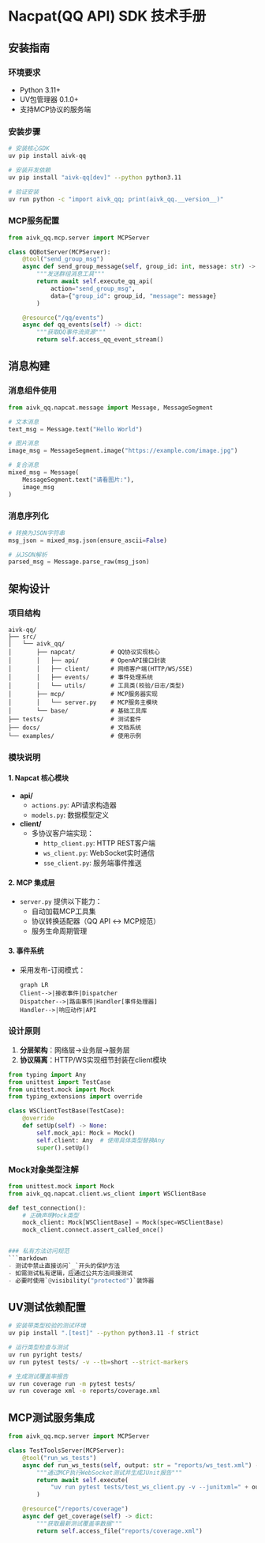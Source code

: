 # Nacpat(QQ API) SDK 技术手册

## 安装指南

### 环境要求
- Python 3.11+
- UV包管理器 0.1.0+
- 支持MCP协议的服务端

### 安装步骤
```bash
# 安装核心SDK
uv pip install aivk-qq

# 安装开发依赖
uv pip install "aivk-qq[dev]" --python python3.11

# 验证安装
uv run python -c "import aivk_qq; print(aivk_qq.__version__)"
```

### MCP服务配置
```python
from aivk_qq.mcp.server import MCPServer

class QQBotServer(MCPServer):
    @tool("send_group_msg")
    async def send_group_message(self, group_id: int, message: str) -> dict:
        """发送群组消息工具"""
        return await self.execute_qq_api(
            action="send_group_msg",
            data={"group_id": group_id, "message": message}
        )

    @resource("/qq/events")
    async def qq_events(self) -> dict:
        """获取QQ事件流资源"""
        return self.access_qq_event_stream()
```

## 消息构建

### 消息组件使用
```python
from aivk_qq.napcat.message import Message, MessageSegment

# 文本消息
text_msg = Message.text("Hello World")

# 图片消息
image_msg = MessageSegment.image("https://example.com/image.jpg")

# 复合消息
mixed_msg = Message(
    MessageSegment.text("请看图片:"),
    image_msg
)
```

### 消息序列化
```python
# 转换为JSON字符串
msg_json = mixed_msg.json(ensure_ascii=False)

# 从JSON解析
parsed_msg = Message.parse_raw(msg_json)
```

## 架构设计

### 项目结构
```
aivk-qq/
├── src/
│   └── aivk_qq/
│       ├── napcat/          # QQ协议实现核心
│       │   ├── api/         # OpenAPI接口封装
│       │   ├── client/      # 网络客户端(HTTP/WS/SSE)
│       │   ├── events/      # 事件处理系统
│       │   └── utils/       # 工具类(校验/日志/类型)
│       ├── mcp/             # MCP服务器实现
│       │   └── server.py    # MCP服务主模块
│       └── base/            # 基础工具库
├── tests/                   # 测试套件
├── docs/                    # 文档系统
└── examples/                # 使用示例
```

### 模块说明
#### 1. Napcat 核心模块
- **api/** 
  - `actions.py`: API请求构造器
  - `models.py`: 数据模型定义
- **client/**
  - 多协议客户端实现：
    - `http_client.py`: HTTP REST客户端
    - `ws_client.py`: WebSocket实时通信
    - `sse_client.py`: 服务端事件推送

#### 2. MCP 集成层
- `server.py` 提供以下能力：
  - 自动加载MCP工具集
  - 协议转换适配器（QQ API ↔ MCP规范）
  - 服务生命周期管理

#### 3. 事件系统
- 采用发布-订阅模式：
  ```mermaid
  graph LR
  Client-->|接收事件|Dispatcher
  Dispatcher-->|路由事件|Handler[事件处理器]
  Handler-->|响应动作|API
  ```

### 设计原则
1. **分层架构**：网络层→业务层→服务层
2. **协议隔离**：HTTP/WS实现细节封装在client模块
```python
from typing import Any
from unittest import TestCase
from unittest.mock import Mock
from typing_extensions import override

class WSClientTestBase(TestCase):
    @override
    def setUp(self) -> None:
        self.mock_api: Mock = Mock()
        self.client: Any  # 使用具体类型替换Any
        super().setUp()
```

### Mock对象类型注解
```python
from unittest.mock import Mock
from aivk_qq.napcat.client.ws_client import WSClientBase

def test_connection():
    # 正确声明Mock类型
    mock_client: Mock[WSClientBase] = Mock(spec=WSClientBase)
    mock_client.connect.assert_called_once()
```
```python

### 私有方法访问规范
```markdown
- 测试中禁止直接访问`_`开头的保护方法
- 如需测试私有逻辑，应通过公共方法间接测试
- 必要时使用`@visibility("protected")`装饰器
```

## UV测试依赖配置
```bash
# 安装带类型校验的测试环境
uv pip install ".[test]" --python python3.11 -f strict

# 运行类型检查与测试
uv run pyright tests/
uv run pytest tests/ -v --tb=short --strict-markers

# 生成测试覆盖率报告
uv run coverage run -m pytest tests/
uv run coverage xml -o reports/coverage.xml
```

## MCP测试服务集成
```python
from aivk_qq.mcp.server import MCPServer

class TestToolsServer(MCPServer):
    @tool("run_ws_tests")
    async def run_ws_tests(self, output: str = "reports/ws_test.xml") -> dict:
        """通过MCP执行WebSocket测试并生成JUnit报告"""
        return await self.execute(
            "uv run pytest tests/test_ws_client.py -v --junitxml=" + output
        )

    @resource("/reports/coverage")
    async def get_coverage(self) -> dict:
        """获取最新测试覆盖率数据"""
        return self.access_file("reports/coverage.xml")
```
